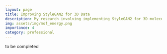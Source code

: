 ```yaml
---
layout: page
title: Improving StyleGAN2 for 3D Data
description: My research involving implementing StyleGAN2 for 3D molecular energy grid data.
img: assets/img/mof_energy.png
importance: 4
category: professional
---
```


to be completed
